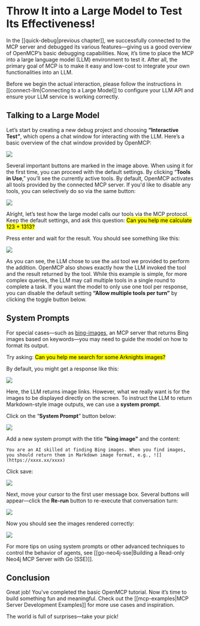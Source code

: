 

# Throw It into a Large Model to Test Its Effectiveness!

In the [[quick-debug|previous chapter]], we successfully connected to the MCP server and debugged its various features—giving us a good overview of OpenMCP’s basic debugging capabilities. Now, it’s time to place the MCP into a large language model (LLM) environment to test it. After all, the primary goal of MCP is to make it easy and low-cost to integrate your own functionalities into an LLM.

Before we begin the actual interaction, please follow the instructions in [[connect-llm|Connecting to a Large Model]] to configure your LLM API and ensure your LLM service is working correctly.

## Talking to a Large Model

Let’s start by creating a new debug project and choosing **“Interactive Test”**, which opens a chat window for interacting with the LLM. Here’s a basic overview of the chat window provided by OpenMCP:

![](./images/llm-intro.png)

Several important buttons are marked in the image above. When using it for the first time, you can proceed with the default settings. By clicking “**Tools in Use**,” you’ll see the currently active tools. By default, OpenMCP activates all tools provided by the connected MCP server. If you'd like to disable any tools, you can selectively do so via the same button:

![](./images/llm-tools.png)

Alright, let’s test how the large model calls our tools via the MCP protocol. Keep the default settings, and ask this question: <mark>Can you help me calculate 123 + 1313?</mark>

Press enter and wait for the result. You should see something like this:

![](./images/llm-calc.png)

As you can see, the LLM chose to use the `add` tool we provided to perform the addition. OpenMCP also shows exactly how the LLM invoked the tool and the result returned by the tool. While this example is simple, for more complex queries, the LLM may call multiple tools in a single round to complete a task. If you want the model to only use one tool per response, you can disable the default setting **“Allow multiple tools per turn”** by clicking the toggle button below.

## System Prompts

For special cases—such as [bing-images](/Users/bytedance/projects/openmcp-tutorial/bing-images), an MCP server that returns Bing images based on keywords—you may need to guide the model on how to format its output.

Try asking: <mark>Can you help me search for some Arknights images?</mark>

By default, you might get a response like this:

![](./images/bing-image-common.png)

Here, the LLM returns image links. However, what we really want is for the images to be displayed directly on the screen. To instruct the LLM to return Markdown-style image outputs, we can use a **system prompt**.

Click on the “**System Prompt**” button below:

![](./images/system-prompt-add.png)

Add a new system prompt with the title **"bing image"** and the content:

```
You are an AI skilled at finding Bing images. When you find images, you should return them in Markdown image format, e.g., ![](https://xxxx.xx/xxxx)
```

Click save:

![](./images/system-prompt-image.png)

Next, move your cursor to the first user message box. Several buttons will appear—click the **Re-run** button to re-execute that conversation turn:

![](./images/rerun-bing-image.png)

Now you should see the images rendered correctly:

![](./images/llm-bing-image-render.png)

For more tips on using system prompts or other advanced techniques to control the behavior of agents, see [[go-neo4j-sse|Building a Read-only Neo4j MCP Server with Go (SSE)]].

## Conclusion

Great job! You've completed the basic OpenMCP tutorial. Now it’s time to build something fun and meaningful. Check out the [[mcp-examples|MCP Server Development Examples]] for more use cases and inspiration.

The world is full of surprises—take your pick!
